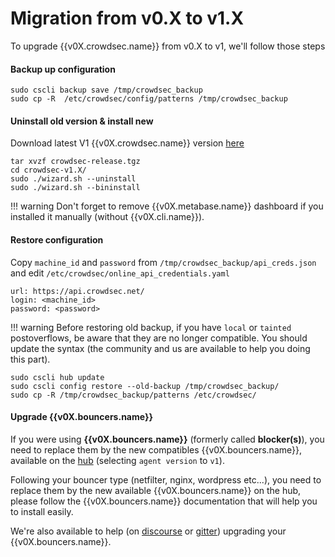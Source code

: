 # Migration from v0.X to v1.X

To upgrade {{v0X.crowdsec.name}} from v0.X to v1, we'll follow those steps

#### Backup up configuration

```
sudo cscli backup save /tmp/crowdsec_backup
sudo cp -R  /etc/crowdsec/config/patterns /tmp/crowdsec_backup
```

#### Uninstall old version & install new 

Download latest V1 {{v0X.crowdsec.name}} version [here]({{v0X.crowdsec.download_url}})

```
tar xvzf crowdsec-release.tgz
cd crowdsec-v1.X/
sudo ./wizard.sh --uninstall
sudo ./wizard.sh --bininstall
```

!!! warning
        Don't forget to remove {{v0X.metabase.name}} dashboard if you installed it manually (without {{v0X.cli.name}}).

#### Restore configuration

Copy `machine_id` and `password` from `/tmp/crowdsec_backup/api_creds.json` and edit `/etc/crowdsec/online_api_credentials.yaml`

```
url: https://api.crowdsec.net/
login: <machine_id>
password: <password>
```

!!! warning
        Before restoring old backup, if you have `local` or `tainted` postoverflows, be aware that they are no longer compatible. You should update the syntax (the community and us are available to help you doing this part).
```
sudo cscli hub update
sudo cscli config restore --old-backup /tmp/crowdsec_backup/
sudo cp -R /tmp/crowdsec_backup/patterns /etc/crowdsec/
```

#### Upgrade {{v0X.bouncers.name}}

If you were using **{{v0X.bouncers.name}}** (formerly called **blocker(s)**), you need to replace them by the new compatibles {{v0X.bouncers.name}}, available on the [hub](https://hub.crowdsec.net/browse/#bouncers) (selecting `agent version` to `v1`).

Following your bouncer type (netfilter, nginx, wordpress etc...), you need to replace them by the new available {{v0X.bouncers.name}} on the hub, please follow the {{v0X.bouncers.name}} documentation that will help you to install easily.

We're also available to help (on [discourse](https://discourse.crowdsec.net/) or [gitter](https://gitter.im/crowdsec-project/community)) upgrading your {{v0X.bouncers.name}}.
